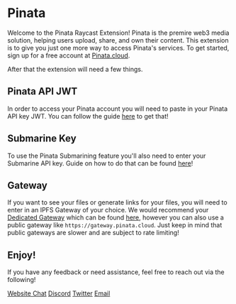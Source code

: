 # Pinata

Welcome to the Pinata Raycast Extension! Pinata is the premire web3 media solution, helping users upload, share, and own their content. This extension is to give you just one more way to access Pinata's services. To get started, sign up for a free account at [Pinata.cloud](https://app.pinata.cloud/signup). 

After that the extension will need a few things. 

## Pinata API JWT

In order to access your Pinata account you will need to paste in your Pinata API key JWT. You can follow the guide [here]() to get that! 

## Submarine Key

To use the Pinata Submarining feature you'll also need to enter your Submarine API key. Guide on how to do that can be found [here]()!

## Gateway 

If you want to see your files or generate links for your files, you will need to enter in an IPFS Gateway of your choice. We would recommend your [Dedicated Gateway]() which can be found [here](), however you can also use a public gateway like ```https://gateway.pinata.cloud```. Just keep in mind that public gateways are slower and are subject to rate limiting! 

## Enjoy! 

If you have any feedback or need assistance, feel free to reach out via the following! 

[Website Chat](https://app.pinata.cloud)
[Discord](https://discord.gg/pinata)
[Twitter](https://twitter.com/pinatacloud)
[Email](mailto:team@pinata.cloud)
